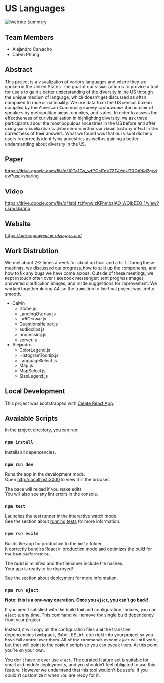 # US Languages
![Website Summary](https://drive.google.com/uc?export=view&id=1U33jKXOxX2JzY2XyOfuMMJcFcYgaXFVE)

## Team Members
- Alejandro Camacho
- Calvin Phung

## Abstract

This project is a visualization of various languages and where they are spoken in the United States. The goal of our visualization is to provide a tool for users to gain a better understanding of the diversity in the US through the unique medium of language, which doesn’t get discussed as often compared to race or nationality. We use data from the US census bureau compiled by the American Community survey to showcase the number of speakers by metropolitan areas, counties, and states. In order to assess the effectiveness of our visualization in highlighting diversity, we ask three participants about the most populous ancestries in the US before and after using our visualization to determine whether our visual had any effect in the correctness of their answers. What we found was that our visual did help users in correctly identifying ancestries as well as gaining a better understanding about diversity in the US.

## Paper
https://drive.google.com/file/d/10To1Zw_wfPGsITnV7ZFJYmUT9Ot9Sd7g/view?usp=sharing

## Video
https://drive.google.com/file/d/1abl_tt3fvnwIzKPhmbzlAO-WQjbEZQ-1/view?usp=sharing

## Website
https://us-languages.herokuapp.com/

## Work Distrubtion
We met about 2-3 times a week for about an hour and a half. During these meetings, we discussed our progress, how to split up the components, and how to fix any bugs we have come across. Outside of these meetings, we kept in touch often over Facebook Messenger: sent progress images, answered clarification images, and made suggestions for improvement. We worked together during A4, so the transition to the final project was pretty smooth.

 - Calvin
    - Globe.js
    - LandingOverlay.js
    - LeftDrawer.js
    - QuestionsHelper.js
    - audioclips.js
    - processing.js
    - server.js
  - Alejandro
    - ColorLegend.js
    - HistogramTooltip.js
    - LanguageSelect.js
    - Map.js
    - MapSelect.js
    - SizeLegend.js

## Local Development

This project was bootstrapped with [Create React App](https://github.com/facebook/create-react-app).

## Available Scripts

In the project directory, you can run:
### `npm install`
Installs all dependencies.

### `npm run dev`

Runs the app in the development mode.\
Open [http://localhost:3000](http://localhost:3000) to view it in the browser.

The page will reload if you make edits.\
You will also see any lint errors in the console.

### `npm test`

Launches the test runner in the interactive watch mode.\
See the section about [running tests](https://facebook.github.io/create-react-app/docs/running-tests) for more information.

### `npm run build`

Builds the app for production to the `build` folder.\
It correctly bundles React in production mode and optimizes the build for the best performance.

The build is minified and the filenames include the hashes.\
Your app is ready to be deployed!

See the section about [deployment](https://facebook.github.io/create-react-app/docs/deployment) for more information.

### `npm run eject`

**Note: this is a one-way operation. Once you `eject`, you can’t go back!**

If you aren’t satisfied with the build tool and configuration choices, you can `eject` at any time. This command will remove the single build dependency from your project.

Instead, it will copy all the configuration files and the transitive dependencies (webpack, Babel, ESLint, etc) right into your project so you have full control over them. All of the commands except `eject` will still work, but they will point to the copied scripts so you can tweak them. At this point you’re on your own.

You don’t have to ever use `eject`. The curated feature set is suitable for small and middle deployments, and you shouldn’t feel obligated to use this feature. However we understand that this tool wouldn’t be useful if you couldn’t customize it when you are ready for it.
